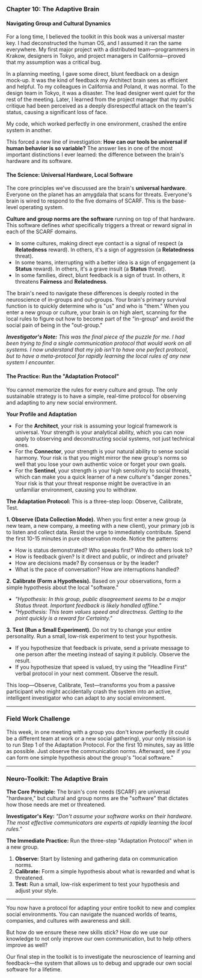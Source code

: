 ### **Chapter 10: The Adaptive Brain**
#### Navigating Group and Cultural Dynamics

For a long time, I believed the toolkit in this book was a universal master key. I had deconstructed the human OS, and I assumed it ran the same everywhere. My first major project with a distributed team—programmers in Krakow, designers in Tokyo, and project managers in California—proved that my assumption was a critical bug.

In a planning meeting, I gave some direct, blunt feedback on a design mock-up. It was the kind of feedback my Architect brain sees as efficient and helpful. To my colleagues in California and Poland, it was normal. To the design team in Tokyo, it was a disaster. The lead designer went quiet for the rest of the meeting. Later, I learned from the project manager that my public critique had been perceived as a deeply disrespectful attack on the team's status, causing a significant loss of face.

My code, which worked perfectly in one environment, crashed the entire system in another.

This forced a new line of investigation: **How can our tools be universal if human behavior is so variable?** The answer lies in one of the most important distinctions I ever learned: the difference between the brain's hardware and its software.

#### **The Science: Universal Hardware, Local Software**

The core principles we've discussed are the brain's **universal hardware**. Everyone on the planet has an amygdala that scans for threats. Everyone's brain is wired to respond to the five domains of SCARF. This is the base-level operating system.

**Culture and group norms are the software** running on top of that hardware. This software defines *what* specifically triggers a threat or reward signal in each of the SCARF domains.

*   In some cultures, making direct eye contact is a signal of respect (a **Relatedness** reward). In others, it's a sign of aggression (a **Relatedness** threat).
*   In some teams, interrupting with a better idea is a sign of engagement (a **Status** reward). In others, it's a grave insult (a **Status** threat).
*   In some families, direct, blunt feedback is a sign of trust. In others, it threatens **Fairness** and **Relatedness**.

The brain's need to navigate these differences is deeply rooted in the neuroscience of in-groups and out-groups. Your brain's primary survival function is to quickly determine who is "us" and who is "them." When you enter a new group or culture, your brain is on high alert, scanning for the local rules to figure out how to become part of the "in-group" and avoid the social pain of being in the "out-group."

***Investigator's Note:*** *This was the final piece of the puzzle for me. I had been trying to find a single communication protocol that would work on all systems. I now understand that my job isn't to have one perfect protocol, but to have a meta-protocol for rapidly learning the local rules of any new system I encounter.*

#### **The Practice: Run the "Adaptation Protocol"**

You cannot memorize the rules for every culture and group. The only sustainable strategy is to have a simple, real-time protocol for observing and adapting to any new social environment.

**Your Profile and Adaptation**
*   For the **Architect**, your risk is assuming your logical framework is universal. Your strength is your analytical ability, which you can now apply to observing and deconstructing social systems, not just technical ones.
*   For the **Connector**, your strength is your natural ability to sense social harmony. Your risk is that you might mirror the new group's norms so well that you lose your own authentic voice or forget your own goals.
*   For the **Sentinel**, your strength is your high sensitivity to social threats, which can make you a quick learner of a new culture's "danger zones." Your risk is that your threat response might be overactive in an unfamiliar environment, causing you to withdraw.

**The Adaptation Protocol:**
This is a three-step loop: Observe, Calibrate, Test.

**1. Observe (Data Collection Mode).**
When you first enter a new group (a new team, a new company, a meeting with a new client), your primary job is to listen and collect data. Resist the urge to immediately contribute. Spend the first 10-15 minutes in pure observation mode. Notice the patterns:
*   How is status demonstrated? Who speaks first? Who do others look to?
*   How is feedback given? Is it direct and public, or indirect and private?
*   How are decisions made? By consensus or by the leader?
*   What is the pace of conversation? How are interruptions handled?

**2. Calibrate (Form a Hypothesis).**
Based on your observations, form a simple hypothesis about the local "software."
*   *"Hypothesis: In this group, public disagreement seems to be a major Status threat. Important feedback is likely handled offline."*
*   *"Hypothesis: This team values speed and directness. Getting to the point quickly is a reward for Certainty."*

**3. Test (Run a Small Experiment).**
Do not try to change your entire personality. Run a small, low-risk experiment to test your hypothesis.
*   If you hypothesize that feedback is private, send a private message to one person after the meeting instead of saying it publicly. Observe the result.
*   If you hypothesize that speed is valued, try using the "Headline First" verbal protocol in your next comment. Observe the result.

This loop—Observe, Calibrate, Test—transforms you from a passive participant who might accidentally crash the system into an active, intelligent investigator who can adapt to any social environment.

---
### **Field Work Challenge**

This week, in one meeting with a group you don't know perfectly (it could be a different team at work or a new social gathering), your only mission is to run Step 1 of the Adaptation Protocol. For the first 10 minutes, say as little as possible. Just observe the communication norms. Afterward, see if you can form one simple hypothesis about the group's "local software."

---
### **Neuro-Toolkit: The Adaptive Brain**

**The Core Principle:**
The brain's core needs (SCARF) are universal "hardware," but cultural and group norms are the "software" that dictates how those needs are met or threatened.

**Investigator's Key:**
*"Don't assume your software works on their hardware. The most effective communicators are experts at rapidly learning the local rules."*

**The Immediate Practice:**
Run the three-step "Adaptation Protocol" when in a new group.
1.  **Observe:** Start by listening and gathering data on communication norms.
2.  **Calibrate:** Form a simple hypothesis about what is rewarded and what is threatened.
3.  **Test:** Run a small, low-risk experiment to test your hypothesis and adjust your style.

---

You now have a protocol for adapting your entire toolkit to new and complex social environments. You can navigate the nuanced worlds of teams, companies, and cultures with awareness and skill.

But how do we ensure these new skills stick? How do we use our knowledge to not only improve our own communication, but to help others improve as well?

Our final step in the toolkit is to investigate the neuroscience of learning and feedback—the system that allows us to debug and upgrade our own social software for a lifetime.
      